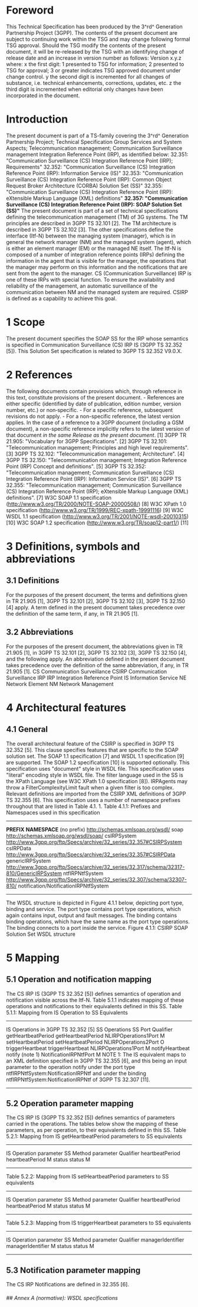 # Foreword
This Technical Specification has been produced by the 3^rd^ Generation
Partnership Project (3GPP).
The contents of the present document are subject to continuing work within the
TSG and may change following formal TSG approval. Should the TSG modify the
contents of the present document, it will be re-released by the TSG with an
identifying change of release date and an increase in version number as
follows:
Version x.y.z
where:
x the first digit:
1 presented to TSG for information;
2 presented to TSG for approval;
3 or greater indicates TSG approved document under change control.
y the second digit is incremented for all changes of substance, i.e. technical
enhancements, corrections, updates, etc.
z the third digit is incremented when editorial only changes have been
incorporated in the document.
# Introduction
The present document is part of a TS-family covering the 3^rd^ Generation
Partnership Project; Technical Specification Group Services and System
Aspects; Telecommunication management; Communication Surveillance management
Integration Reference Point (IRP), as identified below:
32.351: \"Communication Surveillance (CS) Integration Reference Point (IRP);
Requirements\"
32.352: \"Communication Surveillance (CS) Integration Reference Point (IRP):
Information Service (IS)\"
32.353: \"Communication Surveillance (CS) Integration Reference Point (IRP):
Common Object Request Broker Architecture (CORBA) Solution Set (SS)\"
32.355: \"Communication Surveillance (CS) Integration Reference Point (IRP):
eXtensible Markup Language (XML) definitions\"
**32.357: \"Communication Surveillance (CS) Integration Reference Point (IRP):
SOAP Solution Set (SS)\"**
The present document is part of a set of technical specifications defining the
telecommunication management (TM) of 3G systems. The TM principles are
described in 3GPP TS 32.101 [2]. The TM architecture is described in 3GPP TS
32.102 [3]. The other specifications define the interface (Itf-N) between the
managing system (manager), which is in general the network manager (NM) and
the managed system (agent), which is either an element manager (EM) or the
managed NE itself. The Itf-N is composed of a number of integration reference
points (IRPs) defining the information in the agent that is visible for the
manager, the operations that the manager may perform on this information and
the notifications that are sent from the agent to the manager. CS
(Communication Surveillance) IRP is one of these IRPs with special function.
To ensure the availability and reliability of the management, an automatic
surveillance of the communication between NM and the managed system are
required. CSIRP is defined as a capability to achieve this goal.
# 1 Scope
The present document specifies the SOAP SS for the IRP whose semantics is
specified in Communication Surveillance (CS) IRP IS (3GPP TS 32.352 [5]).
This Solution Set specification is related to 3GPP TS 32.352 V9.0.X.
# 2 References
The following documents contain provisions which, through reference in this
text, constitute provisions of the present document.
\- References are either specific (identified by date of publication, edition
number, version number, etc.) or non‑specific.
\- For a specific reference, subsequent revisions do not apply.
\- For a non-specific reference, the latest version applies. In the case of a
reference to a 3GPP document (including a GSM document), a non-specific
reference implicitly refers to the latest version of that document _in the
same Release as the present document_.
[1] 3GPP TR 21.905: \"Vocabulary for 3GPP Specifications\".
[2] 3GPP TS 32.101: \"Telecommunication management; Principles and high level
requirements\".
[3] 3GPP TS 32.102: \"Telecommunication management; Architecture\".
[4] 3GPP TS 32.150: \"Telecommunication management; Integration Reference
Point (IRP) Concept and definitions\".
[5] 3GPP TS 32.352: \"Telecommunication management; Communication Surveillance
(CS) Integration Reference Point (IRP): Information Service (IS)\".
[6] 3GPP TS 32.355: \"Telecommunication management; Communication Surveillance
(CS) Integration Reference Point (IRP); eXtensible Markup Language (XML)
definitions\".
[7] W3C SOAP 1.1 specification (http://www.w3.org/TR/2000/NOTE-SOAP-20000508/)
[8] W3C XPath 1.0 specification (http://www.w3.org/TR/1999/REC-xpath-19991116)
[9] W3C WSDL 1.1 specification (http://www.w3.org/TR/2001/NOTE-wsdl-20010315)
[10] W3C SOAP 1.2 specification (http://www.w3.org/TR/soap12-part1/)
[11]
# 3 Definitions, symbols and abbreviations
## 3.1 Definitions
For the purposes of the present document, the terms and definitions given in
TR 21.905 [1], 3GPP TS 32.101 [2], 3GPP TS 32.102 [3], 3GPP TS 32.150 [4]
apply. A term defined in the present document takes precedence over the
definition of the same term, if any, in TR 21.905 [1].
## 3.2 Abbreviations
For the purposes of the present document, the abbreviations given in TR 21.905
[1], in 3GPP TS 32.101 [2], 3GPP TS 32.102 [3], 3GPP TS 32.150 [4], and the
following apply. An abbreviation defined in the present document takes
precedence over the definition of the same abbreviation, if any, in TR 21.905
[1].
CS Communication Surveillance
CSIRP Communication Surveillance IRP
IRP Integration Reference Point
IS Information Service
NE Network Element
NM Network Management
# 4 Architectural features
## 4.1 General
The overall architectural feature of the CSIRP is specified in 3GPP TS 32.352
[5]. This clause specifies features that are specific to the SOAP solution
set.
The SOAP 1.1 specification [7] and WSDL 1.1 specification [9] are supported.
The SOAP 1.2 specification [10] is supported optionally.
This specification uses \"document\" style in WSDL file.
This specification uses \"literal\" encoding style in WSDL file.
The filter language used in the SS is the XPath Language (see W3C XPath 1.0
specification [8]). IRPAgents may throw a FilterComplexityLimit fault when a
given filter is too complex.
Relevant definitions are imported from the CSIRP XML definitions of 3GPP TS
32.355 [6].
This specification uses a number of namespace prefixes throughout that are
listed in Table 4.1. 1.
Table 4.1.1: Prefixes and Namespaces used in this specification
* * *
**PREFIX** **NAMESPACE** (no prefix) http://schemas.xmlsoap.org/wsdl/ soap
http://schemas.xmlsoap.org/wsdl/soap/ csIRPSystem
http://www.3gpp.org/ftp/Specs/archive/32_series/32.357#CSIRPSystem csIRPData
http://www.3gpp.org/ftp/Specs/archive/32_series/32.357#CSIRPData
genericIRPSystem
http://www.3gpp.org/ftp/Specs/archive/32_series/32.317/schema/32317-810/GenericIRPSystem
ntfIRPNtfSystem
http://www.3gpp.org/ftp/Specs/archive/32_series/32.307/schema/32307-810/
notification/NotificationIRPNtfSystem
* * *
The WSDL structure is depicted in Figure 4.1.1 below, depicting port type,
binding and service. The port type contains port type operations, which again
contains input, output and fault messages. The binding contains binding
operations, which have the same name as the port type operations. The binding
connects to a port inside the service.
Figure 4.1.1: CSIRP SOAP Solution Set WSDL structure
# 5 Mapping
## 5.1 Operation and notification mapping
The CS IRP IS (3GPP TS 32.352 [5]) defines semantics of operation and
notification visible across the Itf-N. Table 5.1.1 indicates mapping of these
operations and notifications to their equivalents defined in this SS.
Table 5.1.1: Mapping from IS Operation to SS Equivalents
* * *
IS Operations in 3GPP TS 32.352 [5] SS Operations SS Port Qualifier
getHeartbeatPeriod getHeartbeatPeriod NLIRPOperations1Port M
setHeartbeatPeriod setHeartbeatPeriod NLIRPOperations2Port O triggerHeartbeat
triggerHeartbeat NLIRPOperations1Port M notifyHeartbeat notify (note 1)
NotificationIRPNtfPort M NOTE 1: The IS equivalent maps to an XML definition
specified in 3GPP TS 32.355 [6], and this being an input parameter to the
operation notify under the port type ntfIRPNtfSystem:NotificationIRPNtf and
under the binding ntfIRPNtfSystem:NotificationIRPNtf of 3GPP TS 32.307 [11].
* * *
## 5.2 Operation parameter mapping
The CS IRP IS (3GPP TS 32.352 [5]) defines semantics of parameters carried in
the operations. The tables below show the mapping of these parameters, as per
operation, to their equivalents defined in this SS.
Table 5.2.1: Mapping from IS getHeartbeatPeriod parameters to SS equivalents
* * *
IS Operation parameter SS Method parameter Qualifier heartbeatPeriod
heartbeatPeriod M status status M
* * *
Table 5.2.2: Mapping from IS setHeartbeatPeriod parameters to SS equivalents
* * *
IS Operation parameter SS Method parameter Qualifier heartbeatPeriod
heartbeatPeriod M status status M
* * *
Table 5.2.3: Mapping from IS triggerHeartbeat parameters to SS equivalents
* * *
IS Operation parameter SS Method parameter Qualifier managerIdentifier
managerIdentifier M status status M
* * *
## 5.3 Notification parameter mapping
The CS IRP Notifications are defined in 32.355 [6].
###### ## Annex A (normative): WSDL specifications
\
\
\
\
\
\
\
\
\
\
\
\
\
\
\
\
\
\
\
\
\
\
\
\
\
\
\
\
\
\
\
\
\
\
\
\
\
\
\
\
\
\
\
\
\
\
\
\
\
\
\
\
\
\
\
\
\
\
\
\
\
\
\
\
\
\
\
\
\
\
\
\
\
\
\
\
\
\
\
\
\
\
\
\
\
\
\
\
\
\
\
\
\
\
\
\
\
\
\
\
\
\
\
\
\
\
\
\
\
\
\
\
\
\
\
\
\
\
\
\
\
\
\
\
\
\
\
\
\
\
\
\
\
\
\
\
\
\
\
\
\
\
\
\
\
\
\
\
\
\
\
\
\
\
\
\
\
\
\
\
\
\
\
\
\
\
\
\
\
\
\
\
\
\
\
\
\
\
\
\
\
\
\
\
\
\
\
\
\
\
\
\
\
\
\
\
\
\
\
\
\
\
\
\
\
\
\
\
\
\
\
\
\
\
\
\
\
\
\
\
#